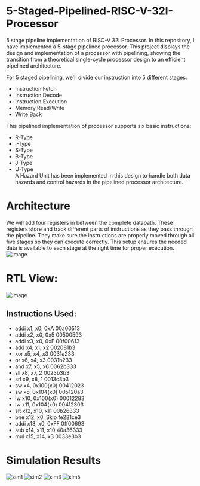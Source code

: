 # 5-Staged-Pipelined-RISC-V-32I-Processor
5 stage pipeline implementation of RISC-V 32I Processor.
In this repository, I have implemented a 5-stage pipelined processor. This project displays the design and implementation of a processor with pipelining, showing the transition from a theoretical single-cycle processor design to an efficient pipelined architecture.

For 5 staged pipelining, we'll divide our instruction into 5 different stages:
* Instruction Fetch
* Instruction Decode
* Instruction Execution
* Memory Read/Write
* Write Back
  
This pipelined implementation of processor supports six basic instructions:
* R-Type
* I-Type
* S-Type
* B-Type
* J-Type
* U-Type <br>
A Hazard Unit has been implemented in this design to handle both data hazards and control hazards in the pipelined processor architecture.
# Architecture
We will add four registers in between the complete datapath. These registers store and track different parts of instructions as they pass through the pipeline. They make sure the instructions are properly moved through all five stages so they can execute correctly. This setup ensures the needed data is available to each stage at the right time for proper execution.
![image](https://github.com/user-attachments/assets/cbbb7163-a9d1-4dff-8df3-c15852db8c57)

# RTL View:
![image](https://github.com/user-attachments/assets/95489537-a116-459d-b97e-ace88d61a31d)

## Instructions Used:
* addi x1, x0, 0xA	    00a00513
* addi x2, x0, 0x5	    00500593
* addi x3, x0, 0xF	    00f00613
* add x4, x1, x2	      002081b3
* xor x5, x4, x3	      0031a233
* or x6, x4, x3        	0031b233
* and x7, x5, x6	      0062b333
* sll x8, x7, 2	        0023b3b3
* srl x9, x8, 1	        0013c3b3
* sw x4, 0x100(x0)	    00412023
* sw x5, 0x104(x0)	    005120a3
* lw x10, 0x100(x0)    	00012283
* lw x11, 0x104(x0)   	00412303
* slt x12, x10, x11   	00b26333
* bne x12, x0, Skip	    fe221ce3
* addi x13, x0, 0xFF	  0ff00693
* sub x14, x11, x10	    40a36333
* mul x15, x14, x3	    0033e3b3

# Simulation Results
![sim1](https://github.com/user-attachments/assets/8200b374-569f-4efc-8076-6a795114cbde)
![sim2](https://github.com/user-attachments/assets/63aef183-cac5-4fe6-b8d0-a217deb7a509)
![sim3](https://github.com/user-attachments/assets/3a48fda7-7390-4266-9983-112e561da53a)
![sim5](https://github.com/user-attachments/assets/ede61faf-d743-4618-b134-3a94c966e46f)
